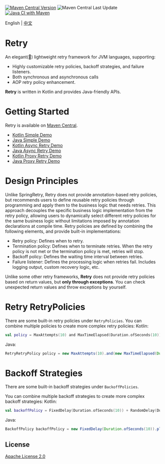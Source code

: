 [![Maven Central Version](https://img.shields.io/maven-central/v/com.github.marks-yag/retry)](https://maven-badges.herokuapp.com/maven-central/com.github.marks-yag/retry)
![Maven Central Last Update](https://img.shields.io/maven-central/last-update/com.github.marks-yag/retry)
[![Java CI with Maven](https://github.com/marks-yag/retry/actions/workflows/maven.yml/badge.svg)](https://github.com/marks-yag/retry/actions/workflows/maven.yml)

English | [中文](README_cn.md)
# Retry
An elegant(🌝) lightweight retry framework for JVM languages, supporting:
- Highly customizable retry policies, backoff strategies, and failure listeners.
- Both synchronous and asynchronous calls
- AOP retry policy enhancement.

**Retry** is written in Kotlin and provides Java-friendly APIs. 

# Getting Started
Retry is available on [Maven Central](https://mvnrepository.com/artifact/com.github.marks-yag/retry).

- [Kotlin Simple Demo](demo/src/main/kotlin/retry/demo/kotlin/Simple.kt)
- [Java Simple Demo](demo/src/main/java/retry/demo/java/Simple.java)
- [Kotlin Async Retry Demo](demo/src/main/kotlin/retry/demo/kotlin/Async.kt)
- [Java Async Retry Demo](demo/src/main/java/retry/demo/java/Async.java)
- [Kotlin Proxy Retry Demo](demo/src/main/kotlin/retry/demo/kotlin/Proxy.kt)
- [Java Proxy Retry Demo](demo/src/main/java/retry/demo/java/Proxy.java)

# Design Principles
Unlike SpringRetry, Retry does not provide annotation-based retry policies, but recommends users to define reusable retry policies through programming and apply them to the business logic that needs retries. This approach decouples the specific business logic implementation from the retry policy, allowing users to dynamically select different retry policies for the same business logic without limitations imposed by annotation declarations at compile time.
Retry policies are defined by combining the following elements, and provide built-in implementations:
- Retry policy: Defines when to retry.
- Termination policy: Defines when to terminate retries. When the retry policy is not met or the termination policy is met, retries will stop.
- Backoff policy: Defines the waiting time interval between retries.
- Failure listener: Defines the processing logic when retries fail. Includes logging output, custom recovery logic, etc.

Unlike some other retry frameworks, **Retry** does not provide retry policies based on return values, but **only through exceptions**. You can check unexpected return values and throw exceptions by yourself.

# Retry RetryPolicies
There are some built-in retry policies under `RetryPolicies`. You can combine multiple policies to create more complex retry policies:
Kotlin:
```kotlin
val policy = MaxAttempts(10) and MaxTimeElapsed(Duration.ofSeconds(10))
```
Java:
```java
RetryRetryPolicy policy = new MaxAttempts(10).and(new MaxTimeElapsed(Duration.ofSeconds(10)));
```

# Backoff Strategies
There are some built-in backoff strategies under `BackoffPolicies`.

You can combine multiple backoff strategies to create more complex backoff strategies:
Kotlin:
```kotlin
val backoffPolicy = FixedDelay(Duration.ofSeconds(10)) + RandomDelay(Duration.ofSeconds(0), Duration.ofSeconds(10))
```
Java:
```java
BackoffPolicy backoffPolicy = new FixedDelay(Duration.ofSeconds(10)).plus(new RandomDelay(Duration.ofSeconds(0), Duration.ofSeconds(10)));
```

## License
[Apache License 2.0](LICENSE)
